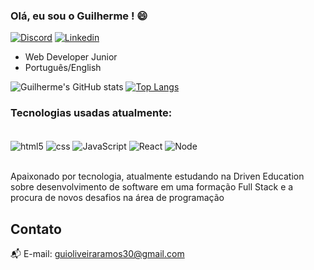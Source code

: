 
### Olá, eu sou o Guilherme ! 😄

[![Discord](https://img.shields.io/badge/Discord-7289DA?style=for-the-badge&logo=discord&logoColor=white)](#0996)
[![Linkedin](https://img.shields.io/badge/LinkedIn-0077B5?style=for-the-badge&logo=linkedin&logoColor=white
)](https://www.linkedin.com/in/guilherme-oliveira-ramos/)

- Web Developer Junior
- Português/English

![Guilherme's GitHub stats](https://github-readme-stats.vercel.app/api?username=GuiOliveiraRamos&show_icons=true&theme=onedark)
[![Top Langs](https://github-readme-stats.vercel.app/api/top-langs/?username=GuiOliveiraRamos)](https://github.com/anuraghazra/github-readme-stats)

### Tecnologias usadas atualmente: 

<div style="display: inline_block"><br/>
  <img align="center" alt="html5" src="https://img.shields.io/badge/HTML5-E34F26?style=for-the-badge&logo=html5&logoColor=white" />
  <img align="center" alt="css" src="https://img.shields.io/badge/CSS3-1572B6?style=for-the-badge&logo=css3&logoColor=white" />
  <img align="center" alt="JavaScript" src="https://img.shields.io/badge/JavaScript-F7DF1E?style=for-the-badge&logo=javascript&logoColor=black" />
  <img align="center" alt="React" src="https://img.shields.io/badge/React-20232A?style=for-the-badge&logo=react&logoColor=61DAFB" /> 
  <img align="center" alt="Node" src="https://upload.wikimedia.org/wikipedia/commons/thumb/d/d9/Node.js_logo.svg/1200px-Node.js_logo.svg.png"/>
</div></br>


Apaixonado por tecnologia, atualmente estudando na Driven Education sobre desenvolvimento de software em uma formação Full Stack e a procura de novos desafios na área de programação

## Contato

📬 E-mail: guioliveiraramos30@gmail.com




<!--
**GuiOliveiraRamos/GuiOliveiraRamos** is a ✨ _special_ ✨ repository because its `README.md` (this file) appears on your GitHub profile.

Here are some ideas to get you started:

- 🔭 I’m currently working on ...
- 🌱 I’m currently learning ...
- 👯 I’m looking to collaborate on ...
- 🤔 I’m looking for help with ...
- 💬 Ask me about ...
- 📫 How to reach me: ...
- 😄 Pronouns: ...
- ⚡ Fun fact: ...
-->
